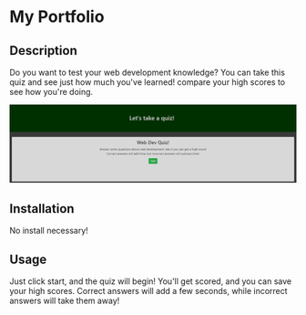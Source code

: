 # My Portfolio

## Description

Do you want to test your web development knowledge? You can take this quiz
and see just how much you've learned! compare your high scores to see how
you're doing.

![Webpage snippet](./assets/quiz-callenge.png)

## Installation

No install necessary!

## Usage

Just click start, and the quiz will begin! You'll get scored, and you can save your high scores.
Correct answers will add a few seconds, while incorrect answers will take them away!
